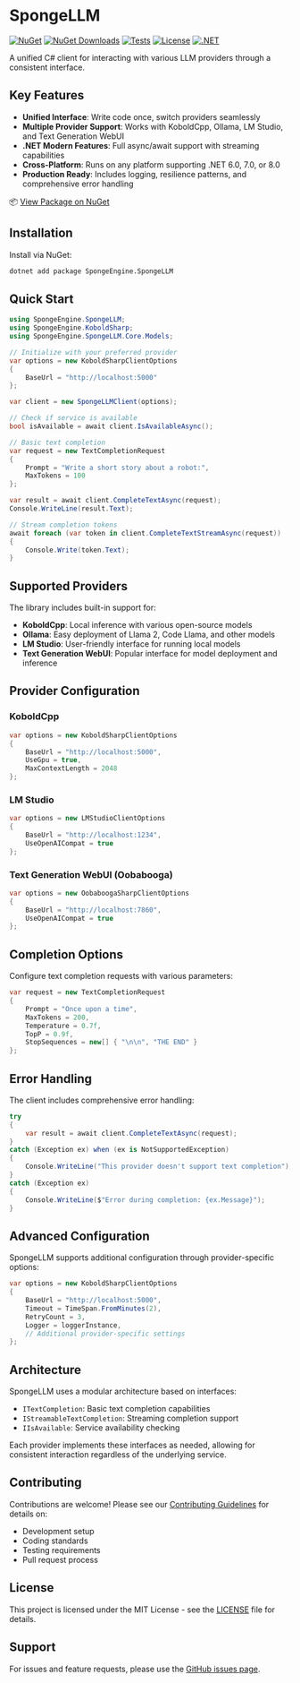 # SpongeLLM
[![NuGet](https://img.shields.io/nuget/v/SpongeEngine.SpongeLLM.svg)](https://www.nuget.org/packages/SpongeEngine.SpongeLLM)
[![NuGet Downloads](https://img.shields.io/nuget/dt/SpongeEngine.SpongeLLM.svg)](https://www.nuget.org/packages/SpongeEngine.SpongeLLM)
[![Tests](https://github.com/SpongeEngine/SpongeLLM/actions/workflows/run-tests.yml/badge.svg)](https://github.com/SpongeEngine/SpongeLLM/actions/workflows/run-tests.yml)
[![License](https://img.shields.io/github/license/SpongeEngine/SpongeLLM)](LICENSE)
[![.NET](https://img.shields.io/badge/.NET-6.0%20%7C%207.0%20%7C%208.0-512BD4)](https://dotnet.microsoft.com/download)

A unified C# client for interacting with various LLM providers through a consistent interface.

## Key Features

- **Unified Interface**: Write code once, switch providers seamlessly
- **Multiple Provider Support**: Works with KoboldCpp, Ollama, LM Studio, and Text Generation WebUI
- **.NET Modern Features**: Full async/await support with streaming capabilities
- **Cross-Platform**: Runs on any platform supporting .NET 6.0, 7.0, or 8.0
- **Production Ready**: Includes logging, resilience patterns, and comprehensive error handling

📦 [View Package on NuGet](https://www.nuget.org/packages/SpongeEngine.SpongeLLM)

## Installation

Install via NuGet:

```bash
dotnet add package SpongeEngine.SpongeLLM
```

## Quick Start

```csharp
using SpongeEngine.SpongeLLM;
using SpongeEngine.KoboldSharp;
using SpongeEngine.SpongeLLM.Core.Models;

// Initialize with your preferred provider
var options = new KoboldSharpClientOptions
{
    BaseUrl = "http://localhost:5000"
};

var client = new SpongeLLMClient(options);

// Check if service is available
bool isAvailable = await client.IsAvailableAsync();

// Basic text completion
var request = new TextCompletionRequest
{
    Prompt = "Write a short story about a robot:",
    MaxTokens = 100
};

var result = await client.CompleteTextAsync(request);
Console.WriteLine(result.Text);

// Stream completion tokens
await foreach (var token in client.CompleteTextStreamAsync(request))
{
    Console.Write(token.Text);
}
```

## Supported Providers

The library includes built-in support for:

- **KoboldCpp**: Local inference with various open-source models
- **Ollama**: Easy deployment of Llama 2, Code Llama, and other models
- **LM Studio**: User-friendly interface for running local models
- **Text Generation WebUI**: Popular interface for model deployment and inference

## Provider Configuration

### KoboldCpp

```csharp
var options = new KoboldSharpClientOptions
{
    BaseUrl = "http://localhost:5000",
    UseGpu = true,
    MaxContextLength = 2048
};
```

### LM Studio

```csharp
var options = new LMStudioClientOptions
{
    BaseUrl = "http://localhost:1234",
    UseOpenAICompat = true
};
```

### Text Generation WebUI (Oobabooga)

```csharp
var options = new OobaboogaSharpClientOptions
{
    BaseUrl = "http://localhost:7860",
    UseOpenAICompat = true
};
```

## Completion Options

Configure text completion requests with various parameters:

```csharp
var request = new TextCompletionRequest
{
    Prompt = "Once upon a time",
    MaxTokens = 200,
    Temperature = 0.7f,
    TopP = 0.9f,
    StopSequences = new[] { "\n\n", "THE END" }
};
```

## Error Handling

The client includes comprehensive error handling:

```csharp
try
{
    var result = await client.CompleteTextAsync(request);
}
catch (Exception ex) when (ex is NotSupportedException)
{
    Console.WriteLine("This provider doesn't support text completion");
}
catch (Exception ex)
{
    Console.WriteLine($"Error during completion: {ex.Message}");
}
```

## Advanced Configuration

SpongeLLM supports additional configuration through provider-specific options:

```csharp
var options = new KoboldSharpClientOptions
{
    BaseUrl = "http://localhost:5000",
    Timeout = TimeSpan.FromMinutes(2),
    RetryCount = 3,
    Logger = loggerInstance,
    // Additional provider-specific settings
};
```

## Architecture

SpongeLLM uses a modular architecture based on interfaces:

- `ITextCompletion`: Basic text completion capabilities
- `IStreamableTextCompletion`: Streaming completion support
- `IIsAvailable`: Service availability checking

Each provider implements these interfaces as needed, allowing for consistent interaction regardless of the underlying service.

## Contributing

Contributions are welcome! Please see our [Contributing Guidelines](CONTRIBUTING.md) for details on:

- Development setup
- Coding standards
- Testing requirements
- Pull request process

## License

This project is licensed under the MIT License - see the [LICENSE](LICENSE) file for details.

## Support

For issues and feature requests, please use the [GitHub issues page](https://github.com/SpongeEngine/SpongeEngine.SpongeLLM/issues).
